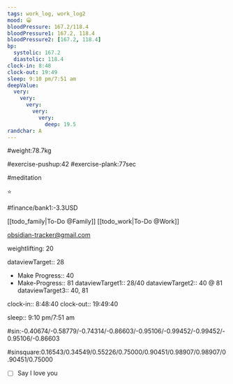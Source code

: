 ```yaml
---
tags: work_log, work_log2
mood: 😀
bloodPressure: 167.2/118.4
bloodPressure1: 167.2, 118.4
bloodPressure2: [167.2, 118.4]
bp:
  systolic: 167.2
  diastolic: 118.4
clock-in: 8:48
clock-out: 19:49
sleep: 9:10 pm/7:51 am
deepValue:
  very:
    very:
      very:
        very:
          very:
            deep: 19.5
randchar: A
---
```


#weight:78.7kg

#exercise-pushup:42
#exercise-plank:77sec

#meditation

⭐

#finance/bank1:-3.3USD

[[todo_family|To-Do @Family]]
[[todo_work|To-Do @Work]]

obsidian-tracker@gmail.com

weightlifting: 20

dataviewTarget:: 28

- Make Progress:: 40
- Make-Progress:: 81
  dataviewTarget1:: 28/40
  dataviewTarget2:: 40 @ 81
  dataviewTarget3:: 40, 81

clock-in:: 8:48:40
clock-out:: 19:49:40

sleep:: 9:10 pm/7:51 am

#sin:-0.40674/-0.58779/-0.74314/-0.86603/-0.95106/-0.99452/-0.99452/-0.95106/-0.86603

#sinsquare:0.16543/0.34549/0.55226/0.75000/0.90451/0.98907/0.98907/0.90451/0.75000

- [ ] Say I love you
